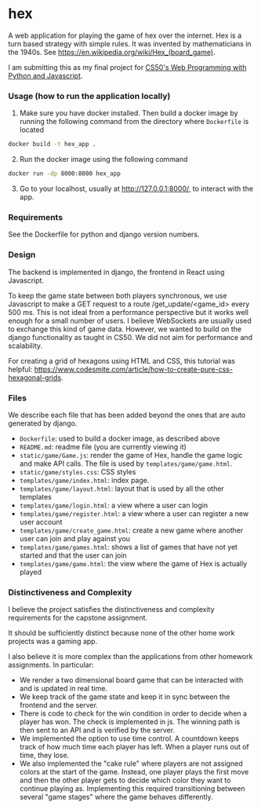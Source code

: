 # hex
A web application for playing the game of hex over the internet. Hex is a turn based strategy with simple rules. It was invented by mathematicians in the 1940s. See https://en.wikipedia.org/wiki/Hex_(board_game).

I am submitting this as my final project for [CS50's Web Programming with Python and Javascript](https://cs50.harvard.edu/web/).

### Usage (how to run the application locally)

1. Make sure you have docker installed. Then build a docker image by running the following command from the directory where `Dockerfile` is located
```bash
docker build -t hex_app .
```
2. Run the docker image using the following command
```bash
docker run -dp 8000:8000 hex_app
```
3. Go to your localhost, usually at http://127.0.0.1:8000/, to interact with the app.

### Requirements

See the Dockerfile for python and django version numbers.

### Design
The backend is implemented in django, the frontend in React using Javascript.

To keep the game state between both players synchronous, we use Javascript to make a GET request to a route /get_update/<game_id> every 500 ms. This is not ideal from a performance perspective but it works well enough for a small number of users. I believe WebSockets are usually used to exchange this kind of game data. However, we wanted to build on the django functionality as taught in CS50. We did not aim for performance and scalability.

For creating a grid of hexagons using HTML and CSS, this tutorial was helpful: https://www.codesmite.com/article/how-to-create-pure-css-hexagonal-grids.

### Files

We describe each file that has been added beyond the ones that are auto generated by django.
* `Dockerfile`: used to build a docker image, as described above
* `README.md`: readme file (you are currently viewing it)
* `static/game/Game.js`: render the game of Hex, handle the game logic and make API calls. The file is used by `templates/game/game.html`.
* `static/game/styles.css`: CSS styles
* `templates/game/index.html`: index page.
* `templates/game/layout.html`: layout that is used by all the other templates
* `templates/game/login.html`: a view where a user can login
* `templates/game/register.html`: a view where a user can register a new user account
* `templates/game/create_game.html`: create a new game where another user can join and play against you
* `templates/game/games.html`: shows a list of games that have not yet started and that the user can join 
* `templates/game/game.html`: the view where the game of Hex is actually played

### Distinctiveness and Complexity

I believe the project satisfies the distinctiveness and complexity requirements for the capstone assignment.

It should be sufficiently distinct because none of the other home work projects was a gaming app. 

I also believe it is more complex than the applications from other homework assignments. In particular:

* We render a two dimensional board game that can be interacted with and is updated in real time.
* We keep track of the game state and keep it in sync between the frontend and the server.
* There is code to check for the win condition in order to decide when a player has won. The check is implemented in js. The winning path is then sent to an API and is verified by the server.
* We implemented the option to use time control. A countdown keeps track of how much time each player has left. When a player runs out of time, they lose.
* We also implemented the "cake rule" where players are not assigned colors at the start of the game. Instead, one player plays the first move and then the other player gets to decide which color they want to continue playing as. Implementing this required transitioning between several "game stages" where the game behaves differently.



